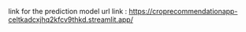 link for the prediction model url link : https://croprecommendationapp-celtkadcxjhq2kfcv9thkd.streamlit.app/
